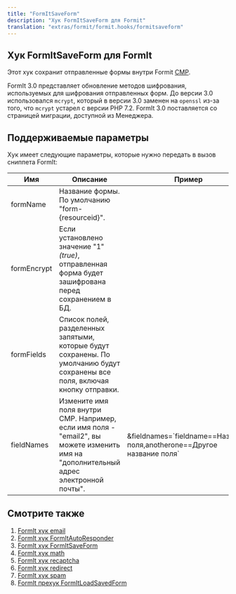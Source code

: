 ```yaml
---
title: "FormItSaveForm"
description: "Хук FormItSaveForm для Formit"
translation: "extras/formit/formit.hooks/formitsaveform"
---
```


## Хук FormItSaveForm для FormIt

Этот хук сохранит отправленные формы внутри Formit [CMP](extending-modx/custom-manager-pages).

FormIt 3.0 представляет обновление методов шифрования, используемых для шифрования отправленных форм. До версии 3.0 использовался `mcrypt`, который в версии 3.0 заменен на `openssl` из-за того, что `mcrypt` устарел с версии PHP 7.2. FormIt 3.0 поставляется со страницей миграции, доступной из Менеджера. 

## Поддерживаемые параметры

Хук имеет следующие параметры, которые нужно передать в вызов сниппета FormIt:

| Имя                                                                    | Описание                                                                                                                 | Пример                                                                |
| ---------------------------------------------------------------------- | --------------------------------------------------------------------------------------------------------------------------- | ---------------------------------------------------------------------- |
| formName                                                               | Название формы. По умолчанию "form-{resourceid}".                                                                     | |
| formEncrypt                                                            | Если установлено значение "1" *(true)*, отправленная форма будет зашифрована перед сохранением в БД.                  | |
| formFields                                                             | Список полей, разделенных запятыми, которые будут сохранены. По умолчанию будут сохранены все поля, включая кнопку отправки.              | |
| fieldNames                                                             | Измените имя поля внутри CMP. Например, если имя поля - "email2", вы можете изменить имя на "дополнительный адрес электронной почты".  | &fieldnames=\`fieldname==Название поля,anotherone==Другое название поля\` |

## Смотрите также

1. [FormIt хук email](extras/formit/formit.hooks/email)
2. [FormIt хук FormItAutoResponder](extras/formit/formit.hooks/formitautoresponder)
3. [FormIt хук FormItSaveForm](extras/formit/formit.hooks/formitsaveform)
4. [FormIt хук math](extras/formit/formit.hooks/math)
5. [FormIt хук recaptcha](extras/formit/formit.hooks/recaptcha)
6. [FormIt хук redirect](extras/formit/formit.hooks/redirect)
7. [FormIt хук spam](extras/formit/formit.hooks/spam)
8. [FormIt прехук FormItLoadSavedForm](extras/formit/formit.hooks/prehooks.formitloadsavedform)
